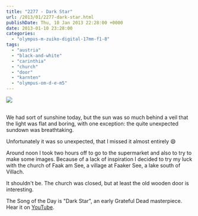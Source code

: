```yaml
---
title: "2277 - Dark Star"
url: /2013/01/2277-dark-star.html
publishDate: Thu, 10 Jan 2013 22:28:00 +0000
date: 2013-01-10 23:28:00
categories: 
  - "olympus-m-zuiko-digital-17mm-f1-8"
tags: 
  - "austria"
  - "black-and-white"
  - "carinthia"
  - "church"
  - "door"
  - "karnten"
  - "olympus-om-d-e-m5"
---
```

<div class="container">
<div class="center"><a target="_blank" href="https://d25zfm9zpd7gm5.cloudfront.net/1200x1200/2013/20130110_133637_lr.jpg"><img src="https://d25zfm9zpd7gm5.cloudfront.net/0600x0600/2013/20130110_133637_lr.jpg" /></a></div>
</div>
<br />

We had sort of sunshine today, but the sun was so much behind a veil that the light was flat and boring, with one exception: the quite unexpected sundown was breathtaking.

<a target="_blank" href="https://d25zfm9zpd7gm5.cloudfront.net/1200x1200/2013/20130110_133411_lr.jpg"><img style="margin: 0pt 0px 0pt 10px; float: right;" src="https://d25zfm9zpd7gm5.cloudfront.net/0150x0150/2013/20130110_133411_lr.jpg" alt="" border="0" /></a> Unfortunately it was so unexpected, that I missed it almost entirely 😄 

Around noon I took two hours off to go to the supermarket and also to try to make some images. Because of a lack of inspiration I decided to try my luck with the church of Faak am See, a village at Faaker See, a lake south of Villach.

 It shouldn't be. The church was closed, but at least the old wooden door is interesting.

The Song of the Day is "Dark Star", an early Grateful Dead masterpiece. Hear it on <a href="http://www.youtube.com/watch?v=vrrTzh8XAgI" target="_blank">YouTube</a>.

